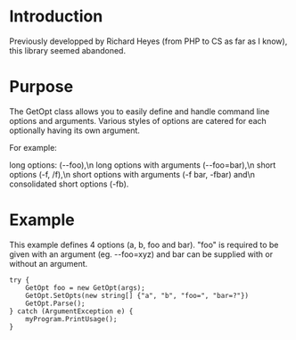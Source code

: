 # Introduction
Previously developped by Richard Heyes (from PHP to CS as far as I know), this library seemed abandoned.

# Purpose
The GetOpt class allows you to easily define and handle command line options and arguments. Various styles of options are catered for each optionally having its own argument.

For example:

  long options: (--foo),\n
  long options with arguments (--foo=bar),\n
  short options (-f, /f),\n
  short options with arguments (-f bar, -fbar) and\n
  consolidated short options (-fb).

# Example
This example defines 4 options (a, b, foo and bar).
"foo" is required to be given with an argument (eg. --foo=xyz) and bar can be supplied with or without an argument.

    try {
        GetOpt foo = new GetOpt(args);
        GetOpt.SetOpts(new string[] {"a", "b", "foo=", "bar=?"})
        GetOpt.Parse();
    } catch (ArgumentException e) {
        myProgram.PrintUsage();
    }

